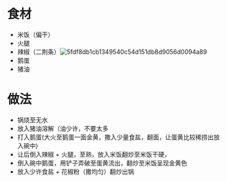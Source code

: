 # 食材

- 米饭（偏干）
- 火腿
- 辣椒（二荆条）![5fdf8db1cb1349540c54d151db8d9056d0094a89](https://cdn.jsdelivr.net/gh/imtsq/My_Pic/5fdf8db1cb1349540c54d151db8d9056d0094a89.webp)
- 鹅蛋
- 猪油

# 做法

- 锅烧至无水
- 放入猪油溶解（油少许，不要太多
- 打入鹅蛋(大火至鹅蛋一面金黄，撒入少量食盐，翻面，让蛋黄比较稀捞出放入碗中)
- 让后倒入辣椒 + 火腿，至熟，放入米饭翻炒至米饭干硬，
- 倒入碗中鹅蛋，用铲子弄破至蛋黄流出，翻炒至米饭呈现金黄色
- 放入少许食盐 + 花椒粉（撒均匀）翻炒出锅